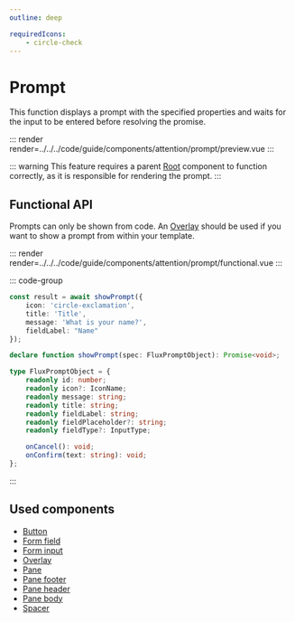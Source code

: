 ```yaml
---
outline: deep

requiredIcons:
    - circle-check
---
```


# Prompt

This function displays a prompt with the specified properties and waits for the input to be entered before resolving the promise.

::: render
render=../../../code/guide/components/attention/prompt/preview.vue
:::

::: warning
This feature requires a parent [Root](../root) component to function correctly, as it is responsible for rendering the prompt.
:::

<FrontmatterDocs/>

## Functional API

Prompts can only be shown from code. An [Overlay](../overlay) should be used if you want
to show a prompt from within your template.

::: render
render=../../../code/guide/components/attention/prompt/functional.vue
:::

::: code-group

```ts [Example]
const result = await showPrompt({
    icon: 'circle-exclamation',
    title: 'Title',
    message: 'What is your name?',
    fieldLabel: "Name"
});
```

```ts [Declaration]
declare function showPrompt(spec: FluxPromptObject): Promise<void>;
```

```ts [Options]
type FluxPromptObject = {
    readonly id: number;
    readonly icon?: IconName;
    readonly message: string;
    readonly title: string;
    readonly fieldLabel: string;
    readonly fieldPlaceholder?: string;
    readonly fieldType?: InputType;

    onCancel(): void;
    onConfirm(text: string): void;
};
```

:::

## Used components

- [Button](../button)
- [Form field](../form/field)
- [Form input](../form/input)
- [Overlay](../overlay)
- [Pane](../pane/base)
- [Pane footer](../pane/footer)
- [Pane header](../pane/header)
- [Pane body](../pane/body)
- [Spacer](../spacer)
